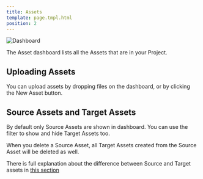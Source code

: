 ```yaml
---
title: Assets
template: page.tmpl.html
position: 2
---
```


![Dashboard](/images/platform/dashboard_assets.png)

The Asset dashboard lists all the Assets that are in your Project.

## Uploading Assets

You can upload assets by dropping files on the dashboard, or by clicking the New Asset button.

## Source Assets and Target Assets

By default only Source Assets are shown in dashboard. You can use the filter to show and hide Target Assets too.

When you delete a Source Asset, all Target Assets created from the Source Asset will be deleted as well.

There is full explanation about the difference between Source and Target assets in [this section][1]

[1]: /user-manual/assets/
